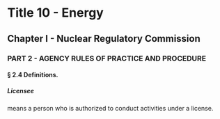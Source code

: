 
# Title 10 - Energy
## Chapter I - Nuclear Regulatory Commission
### PART 2 - AGENCY RULES OF PRACTICE AND PROCEDURE
#### § 2.4 Definitions.
##### Licensee

means a person who is authorized to conduct activities under a license.
